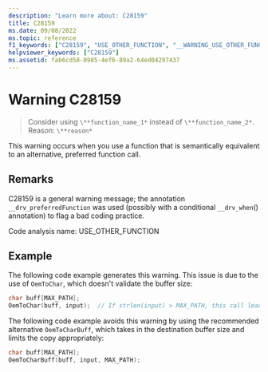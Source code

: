 ```yaml
---
description: "Learn more about: C28159"
title: C28159
ms.date: 09/08/2022
ms.topic: reference
f1_keywords: ["C28159", "USE_OTHER_FUNCTION", "__WARNING_USE_OTHER_FUNCTION"]
helpviewer_keywords: ["C28159"]
ms.assetid: fab6cd58-0985-4ef6-89a2-64ed04297437
---
```

# Warning C28159

> Consider using `\**function_name_1*` instead of `\**function_name_2*`. Reason: `\**reason*`

This warning occurs when you use a function that is semantically equivalent to an alternative, preferred function call. 

## Remarks

C28159 is a general warning message; the annotation `__drv_preferredFunction` was used (possibly with a conditional `__drv_when`() annotation) to flag a bad coding practice.

Code analysis name: USE_OTHER_FUNCTION

## Example

The following code example generates this warning. This issue is due to the use of `OemToChar`, which doesn't validate the buffer size:

```cpp
char buff[MAX_PATH];
OemToChar(buff, input);  // If strlen(input) > MAX_PATH, this call leads to buffer overrun
```

The following code example avoids this warning by using the recommended alternative `OemToCharBuff`, which takes in the destination buffer size and limits the copy appropriately:

```cpp
char buff[MAX_PATH];
OemToCharBuff(buff, input, MAX_PATH);
```
